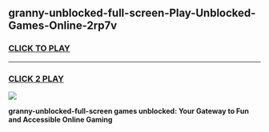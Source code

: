 
## granny-unblocked-full-screen-Play-Unblocked-Games-Online-2rp7v
<h3>
<a href="https://premium76.site?title=granny-unblocked-full-screen&ref=25A">CLICK TO PLAY</a></h3>
<hr>

<h3>
<a href="https://premium76.site?title=granny-unblocked-full-screen&ref=25A">CLICK 2 PLAY</a>
  
</h3>

<a href="https://premium76.site?title=granny-unblocked-full-screen&ref=25A"><img src="https://clearcache.store/games.png"></a>


**granny-unblocked-full-screen games unblocked: Your Gateway to Fun and Accessible Online Gaming**
